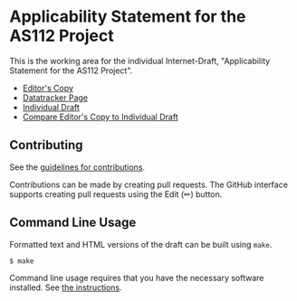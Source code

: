 # Applicability Statement for the AS112 Project

This is the working area for the individual Internet-Draft, "Applicability Statement for the AS112 Project".

* [Editor's Copy](https://ableyjoe.github.io/draft-jabley-as112-applicability/#go.draft-jabley-dnsop-as112-applicability.html)
* [Datatracker Page](https://datatracker.ietf.org/doc/draft-jabley-dnsop-as112-applicability)
* [Individual Draft](https://datatracker.ietf.org/doc/html/draft-jabley-dnsop-as112-applicability)
* [Compare Editor's Copy to Individual Draft](https://ableyjoe.github.io/draft-jabley-as112-applicability/#go.draft-jabley-dnsop-as112-applicability.diff)


## Contributing

See the
[guidelines for contributions](https://github.com/ableyjoe/draft-jabley-as112-applicability/blob/main/CONTRIBUTING.md).

Contributions can be made by creating pull requests.
The GitHub interface supports creating pull requests using the Edit (✏) button.


## Command Line Usage

Formatted text and HTML versions of the draft can be built using `make`.

```sh
$ make
```

Command line usage requires that you have the necessary software installed.  See
[the instructions](https://github.com/martinthomson/i-d-template/blob/main/doc/SETUP.md).

